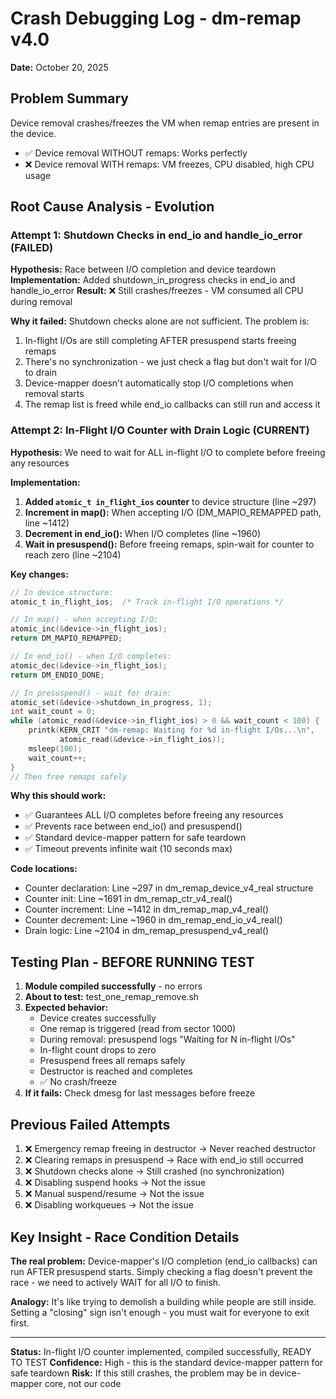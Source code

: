 # Crash Debugging Log - dm-remap v4.0
**Date:** October 20, 2025

## Problem Summary
Device removal crashes/freezes the VM when remap entries are present in the device.
- ✅ Device removal WITHOUT remaps: Works perfectly
- ❌ Device removal WITH remaps: VM freezes, CPU disabled, high CPU usage

## Root Cause Analysis - Evolution

### Attempt 1: Shutdown Checks in end_io and handle_io_error (FAILED)
**Hypothesis:** Race between I/O completion and device teardown
**Implementation:** Added shutdown_in_progress checks in end_io and handle_io_error
**Result:** ❌ Still crashes/freezes - VM consumed all CPU during removal

**Why it failed:** Shutdown checks alone are not sufficient. The problem is:
1. In-flight I/Os are still completing AFTER presuspend starts freeing remaps
2. There's no synchronization - we just check a flag but don't wait for I/O to drain
3. Device-mapper doesn't automatically stop I/O completions when removal starts
4. The remap list is freed while end_io callbacks can still run and access it

### Attempt 2: In-Flight I/O Counter with Drain Logic (CURRENT)
**Hypothesis:** We need to wait for ALL in-flight I/O to complete before freeing any resources

**Implementation:**
1. **Added `atomic_t in_flight_ios` counter** to device structure (line ~297)
2. **Increment in map():** When accepting I/O (DM_MAPIO_REMAPPED path, line ~1412)
3. **Decrement in end_io():** When I/O completes (line ~1960)
4. **Wait in presuspend():** Before freeing remaps, spin-wait for counter to reach zero (line ~2104)

**Key changes:**
```c
// In device structure:
atomic_t in_flight_ios;  /* Track in-flight I/O operations */

// In map() - when accepting I/O:
atomic_inc(&device->in_flight_ios);
return DM_MAPIO_REMAPPED;

// In end_io() - when I/O completes:
atomic_dec(&device->in_flight_ios);
return DM_ENDIO_DONE;

// In presuspend() - wait for drain:
atomic_set(&device->shutdown_in_progress, 1);
int wait_count = 0;
while (atomic_read(&device->in_flight_ios) > 0 && wait_count < 100) {
    printk(KERN_CRIT "dm-remap: Waiting for %d in-flight I/Os...\n",
           atomic_read(&device->in_flight_ios));
    msleep(100);
    wait_count++;
}
// Then free remaps safely
```

**Why this should work:**
- ✅ Guarantees ALL I/O completes before freeing any resources
- ✅ Prevents race between end_io() and presuspend()
- ✅ Standard device-mapper pattern for safe teardown
- ✅ Timeout prevents infinite wait (10 seconds max)

**Code locations:**
- Counter declaration: Line ~297 in dm_remap_device_v4_real structure
- Counter init: Line ~1691 in dm_remap_ctr_v4_real()
- Counter increment: Line ~1412 in dm_remap_map_v4_real()
- Counter decrement: Line ~1960 in dm_remap_end_io_v4_real()
- Drain logic: Line ~2104 in dm_remap_presuspend_v4_real()

## Testing Plan - BEFORE RUNNING TEST
1. **Module compiled successfully** - no errors
2. **About to test:** test_one_remap_remove.sh
3. **Expected behavior:**
   - Device creates successfully
   - One remap is triggered (read from sector 1000)
   - During removal: presuspend logs "Waiting for N in-flight I/Os"
   - In-flight count drops to zero
   - Presuspend frees all remaps safely
   - Destructor is reached and completes
   - ✅ No crash/freeze
4. **If it fails:** Check dmesg for last messages before freeze

## Previous Failed Attempts
1. ❌ Emergency remap freeing in destructor → Never reached destructor
2. ❌ Clearing remaps in presuspend → Race with end_io still occurred
3. ❌ Shutdown checks alone → Still crashed (no synchronization)
4. ❌ Disabling suspend hooks → Not the issue
5. ❌ Manual suspend/resume → Not the issue
6. ❌ Disabling workqueues → Not the issue

## Key Insight - Race Condition Details
**The real problem:** Device-mapper's I/O completion (end_io callbacks) can run AFTER presuspend starts. Simply checking a flag doesn't prevent the race - we need to actively WAIT for all I/O to finish.

**Analogy:** It's like trying to demolish a building while people are still inside. Setting a "closing" sign isn't enough - you must wait for everyone to exit first.

---
**Status:** In-flight I/O counter implemented, compiled successfully, READY TO TEST
**Confidence:** High - this is the standard device-mapper pattern for safe teardown
**Risk:** If this still crashes, the problem may be in device-mapper core, not our code
